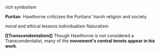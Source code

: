 
rich symbolism

**Puritan**
	 Hawthorne criticizes the Puritans' harsh religion and society

moral and ethical lessons
individualism
Naturalism

**[[Transcendentalism]]**
	Though Hawthorne is not considered a Transcendentalist, many of the **movement's central tenets appear in his work**.